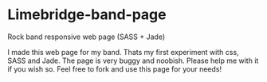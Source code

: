# Limebridge-band-page
Rock band responsive web page (SASS + Jade)

I made this web page for my band.
Thats my first experiment with css, SASS and Jade.
The page is very buggy and noobish. Please help me with it if you wish so.
Feel free to fork and use this page for your needs!

